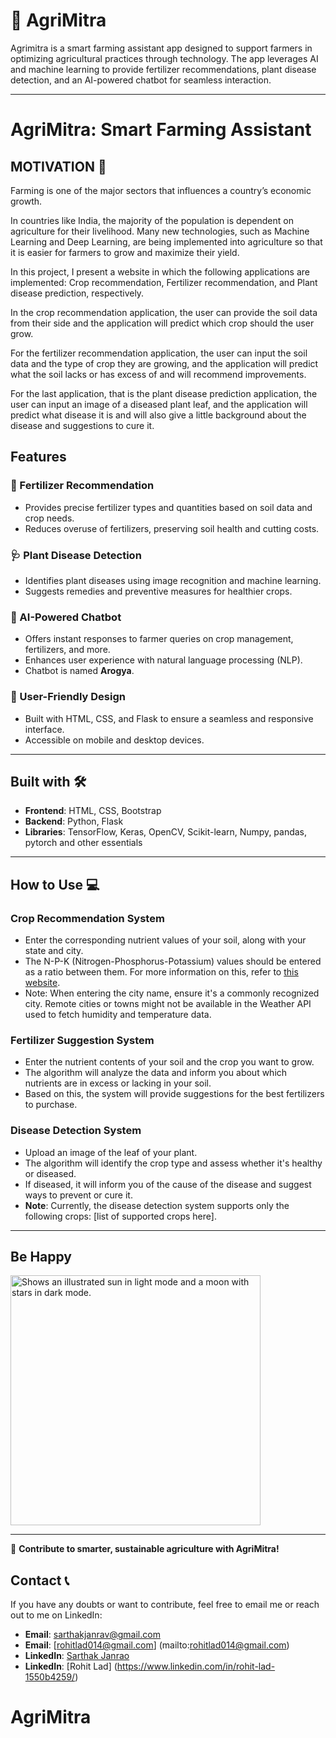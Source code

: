 # 🌾 **AgriMitra**  

Agrimitra is a smart farming assistant app designed to support farmers in optimizing agricultural practices through technology. The app leverages AI and machine learning to provide fertilizer recommendations, plant disease detection, and an AI-powered chatbot for seamless interaction.  

---

# AgriMitra: Smart Farming Assistant

## MOTIVATION 💪

Farming is one of the major sectors that influences a country’s economic growth.

In countries like India, the majority of the population is dependent on agriculture for their livelihood. Many new technologies, such as Machine Learning and Deep Learning, are being implemented into agriculture so that it is easier for farmers to grow and maximize their yield.

In this project, I present a website in which the following applications are implemented: Crop recommendation, Fertilizer recommendation, and Plant disease prediction, respectively.

In the crop recommendation application, the user can provide the soil data from their side and the application will predict which crop should the user grow.

For the fertilizer recommendation application, the user can input the soil data and the type of crop they are growing, and the application will predict what the soil lacks or has excess of and will recommend improvements.

For the last application, that is the plant disease prediction application, the user can input an image of a diseased plant leaf, and the application will predict what disease it is and will also give a little background about the disease and suggestions to cure it.

## **Features**  

### 🌱 Fertilizer Recommendation  
- Provides precise fertilizer types and quantities based on soil data and crop needs.  
- Reduces overuse of fertilizers, preserving soil health and cutting costs.  

### 🩺 Plant Disease Detection  
- Identifies plant diseases using image recognition and machine learning.  
- Suggests remedies and preventive measures for healthier crops.  

### 🤖 AI-Powered Chatbot  
- Offers instant responses to farmer queries on crop management, fertilizers, and more.  
- Enhances user experience with natural language processing (NLP).  
- Chatbot is named **Arogya**.  

### 🎨 User-Friendly Design  
- Built with HTML, CSS, and Flask to ensure a seamless and responsive interface.  
- Accessible on mobile and desktop devices.  

---

## Built with 🛠️

- **Frontend**: HTML, CSS, Bootstrap
- **Backend**: Python, Flask
- **Libraries**: TensorFlow, Keras, OpenCV, Scikit-learn, Numpy, pandas, pytorch and other essentials

---

## How to Use 💻

### Crop Recommendation System
- Enter the corresponding nutrient values of your soil, along with your state and city.
- The N-P-K (Nitrogen-Phosphorus-Potassium) values should be entered as a ratio between them. For more information on this, refer to [this website](insert-your-link-here).
- Note: When entering the city name, ensure it's a commonly recognized city. Remote cities or towns might not be available in the Weather API used to fetch humidity and temperature data.

### Fertilizer Suggestion System
- Enter the nutrient contents of your soil and the crop you want to grow.
- The algorithm will analyze the data and inform you about which nutrients are in excess or lacking in your soil.
- Based on this, the system will provide suggestions for the best fertilizers to purchase.

### Disease Detection System
- Upload an image of the leaf of your plant.
- The algorithm will identify the crop type and assess whether it's healthy or diseased.
- If diseased, it will inform you of the cause of the disease and suggest ways to prevent or cure it.
- **Note**: Currently, the disease detection system supports only the following crops: [list of supported crops here].
 

---

## **Be Happy**  
<picture>  
  <source media="(prefers-color-scheme: dark)" srcset="https://user-images.githubusercontent.com/25423296/163456776-7f95b81a-f1ed-45f7-b7ab-8fa810d529fa.png">  
  <source media="(prefers-color-scheme: light)" srcset="https://user-images.githubusercontent.com/25423296/163456779-a8556205-d0a5-45e2-ac17-42d089e3c3f8.png">  
  <img alt="Shows an illustrated sun in light mode and a moon with stars in dark mode." src="https://user-images.githubusercontent.com/25423296/163456779-a8556205-d0a5-45e2-ac17-42d089e3c3f8.png" width="400" height="400">  
</picture>  

---  

🌟 **Contribute to smarter, sustainable agriculture with AgriMitra!**  

## Contact 📞

If you have any doubts or want to contribute, feel free to email me or reach out to me on LinkedIn:

- **Email**: [sarthakjanrav@gmail.com](mailto:sarthakjanrav@gmail.com)
-  **Email**: [rohitlad014@gmail.com] (mailto:rohitlad014@gmail.com)  
- **LinkedIn**: [Sarthak Janrao](https://www.linkedin.com/in/sarthak-janrao/)
- **LinkedIn**: [Rohit Lad] (https://www.linkedin.com/in/rohit-lad-1550b4259/)

# AgriMitra
